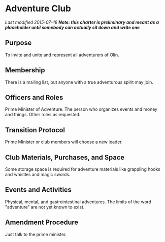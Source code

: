 # Adventure Club
*Last modified 2015-07-19*
_**Note: this charter is preliminary and meant as a placeholder until somebody can actually sit down and write one**_

## Purpose
To invite and unite and represent all adventurers of Olin.

## Membership
There is a mailing list, but anyone with a true adventurous spirit may join.

## Officers and Roles
Prime Minister of Adventure: The person who organizes events and money and things.
Other roles as requested.

## Transition Protocol
Prime Minister or club members will choose a new leader.

## Club Materials, Purchases, and Space
Some storage space is required for adventure materials like grappling hooks and whistles and magic swords.

## Events and Activities
Physical, mental, and gastrointestinal adventures. The limits of the word "adventure" are not yet known to exist.

## Amendment Procedure
Just talk to the prime minister.
